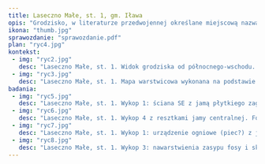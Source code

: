 ```yaml
---
title: Laseczno Małe, st. 1, gm. Iława
opis: "Grodzisko, w literaturze przedwojennej określane miejscową nazwą Kaninkenberg lub Kaninchenberg , zaznaczone było na mapie grodzisk W. Antoniewicza i Z. Wartołowskiej. Wpisane zostało do rejestru zabytków w roku 1968. Kopiec w Lasecznie Małym znajduje się na wysoczyźnie przy wschodniej krawędzi doliny jeziora Gulbińskiego. Obiekt znajduje się w terenie otwartym i jest bardzo silnie eksponowany. Stożek ma około 30 metrów średnicy przy podstawie i ok. 10 metrów średnicy na górnym plateau. Wysokość stożka od podstawy wynosi ponad 5 metrów. Obiekt jest porośnięty trawą, jedynie od strony północno-zachodniej (od jeziora) i na szczycie porastają go krzaki głogu. Teren wokół obiektu także jest wolny od roślinności wysokopiennej."
ikona: "thumb.jpg"
sprawozdanie: "sprawozdanie.pdf"
plan: "ryc4.jpg"
kontekst:
 - img: "ryc2.jpg"
   desc: "Laseczno Małe, st. 1. Widok grodziska od północnego-wschodu. Fot. Z. Kobyliński."
 - img: "ryc3.jpg"
   desc: "Laseczno Małe, st. 1. Mapa warstwicowa wykonana na podstawie stereofotografii z drona. Oprac. W. Małkowski."
badania:
 - img: "ryc5.jpg"
   desc: "Laseczno Małe, st. 1. Wykop 1: ściana SE z jamą płytkiego zagłębienia. Fot. J. Wysocki."
 - img: "ryc6.jpg"
   desc: "Laseczno Małe, st. 1. Wykop 4 z resztkami jamy centralnej. Fot. J. Wysocki."
 - img: "ryc7.jpg"
   desc: "Laseczno Małe, st. 1. Wykop 1: urządzenie ogniowe (piec?) z jamą przypiecową. Fot. J. Wysocki."
 - img: "ryc8.jpg"
   desc: "Laseczno Małe, st. 1. Wykop 3: nawarstwienia zasypu fosy i skały calcowej (wytrąceniami węglanowymi). Fot. J. Wysocki."
---
```

